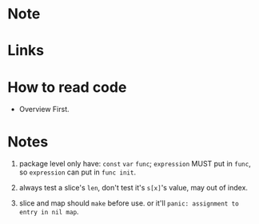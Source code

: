 # Note

# Links

# How to read code

* Overview First.

# Notes

1. package level only have: `const` `var` `func`;
   `expression` MUST put in `func`, so `expression` can put in `func init`.

1. always test a slice's `len`, don't test it's `s[x]`'s value, may out of
   index.

1. slice and map should `make` before use. or it'll `panic: assignment to entry
   in nil map`.
